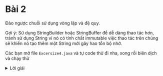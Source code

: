 # Bài 2
Đảo ngược chuỗi sử dụng vòng lặp và đệ quy. 

Gợi ý: Sử dụng StringBuilder hoặc StringBuffer để dễ dàng thao tác hơn, tránh sử dụng String ví nó có tính chất immutable việc thao tác trên chúng sẽ khiến nó tạo thêm một String mới gây hao tổn bộ nhớ. 


Các bạn mở file `Excersize4.java` và tự code thử đi nha, xong rồi biên dịch và chạy thử

<details>
    <summary>Lời giải</summary>
    ```
    
        public class Excersize4 {

            public static void main(String[] args) {
                System.out.println("1".substring(1));
                //original string
                String str = "Sony is going to introduce Internet TV soon";
                System.out.println("Original String: " + str);

                //reversed string using Stringbuffer
                String reverseStr = new StringBuffer(str).reverse().toString();
                System.out.println("Reverse String in Java using StringBuffer: " + reverseStr);

                //iterative method to reverse String in Java
                reverseStr = reverse(str);
                System.out.println("Reverse String in Java using Iteration: " + reverseStr);

                //recursive method to reverse String in Java
                reverseStr = reverseRecursively(str);
                System.out.println("Reverse String in Java using Recursion: " + reverseStr);


            }

            public static String reverse(String str) {
                StringBuilder strBuilder = new StringBuilder();
                char[] strChars = str.toCharArray();

                for (int i = strChars.length - 1; i >= 0; i--) {
                    strBuilder.append(strChars[i]);
                }

                return strBuilder.toString();
            }

            public static String reverseRecursively(String str) {

                //base case to handle one char string and empty string
                if (str.length() < 2) {
                    return str;
                }

                return reverseRecursively(str.substring(1)) + str.charAt(0);

            }

        }

    ```
</details>